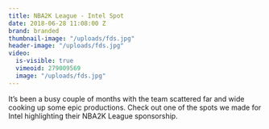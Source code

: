 ```yaml
---
title: NBA2K League - Intel Spot
date: 2018-06-28 11:08:00 Z
brand: branded
thumbnail-image: "/uploads/fds.jpg"
header-image: "/uploads/fds.jpg"
video:
  is-visible: true
  vimeoid: 279009569
  image: "/uploads/fds.jpg"
---
```


It’s been a busy couple of months with the team scattered far and wide cooking up some epic productions. Check out one of the spots we made for Intel highlighting their NBA2K League sponsorship.